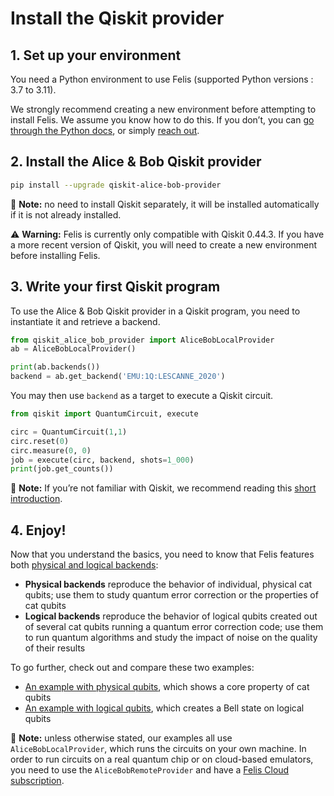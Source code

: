 # Install the Qiskit provider

## 1. Set up your environment

You need a Python environment to use Felis (supported Python versions : 3.7 to 3.11).

We strongly recommend creating a new environment before attempting to install Felis. We assume you know how to do this. If you don’t, you can [go through the Python docs](https://www.python.org/about/gettingstarted/), or simply [reach out](../contact_us.md).

## 2. Install the Alice & Bob Qiskit provider

```bash
pip install --upgrade qiskit-alice-bob-provider
```

📝 **Note:** no need to install Qiskit separately, it will be installed automatically if it is not already installed.

⚠️ **Warning:** Felis is currently only compatible with Qiskit 0.44.3. If you have a more recent version of Qiskit, you will need to create a new environment before installing Felis.


## 3. Write your first Qiskit program

To use the Alice & Bob Qiskit provider in a Qiskit program, you need to instantiate it and retrieve a backend.

```python
from qiskit_alice_bob_provider import AliceBobLocalProvider
ab = AliceBobLocalProvider()

print(ab.backends())
backend = ab.get_backend('EMU:1Q:LESCANNE_2020')
```

You may then use `backend` as a target to execute a Qiskit circuit.

```python
from qiskit import QuantumCircuit, execute

circ = QuantumCircuit(1,1)
circ.reset(0)
circ.measure(0, 0)
job = execute(circ, backend, shots=1_000)
print(job.get_counts())
```

📝 **Note:** If you’re not familiar with Qiskit, we recommend reading this [short introduction](https://docs.quantum.ibm.com/start/hello-world).

## 4. Enjoy!

Now that you understand the basics, you need to know that Felis features both [physical and logical backends](../backends/logical_physical.md):

- **Physical backends** reproduce the behavior of individual, physical cat qubits; use them to study quantum error correction or the properties of cat qubits
- **Logical backends** reproduce the behavior of logical qubits created out of several cat qubits running a quantum error correction code; use them to run quantum algorithms and study the impact of noise on the quality of their results

To go further, check out and compare these two examples:

- [An example with physical qubits](physical_example.md), which shows a core property of cat qubits
- [An example with logical qubits](logical_example.md), which creates a Bell state on logical qubits

📝 **Note:** unless otherwise stated, our examples all use `AliceBobLocalProvider`, which runs the circuits on your own machine. In order to run circuits on a real quantum chip or on cloud-based emulators, you need to use the `AliceBobRemoteProvider` and have a [Felis Cloud subscription](../felis_cloud/connect_to_felis_cloud.md).